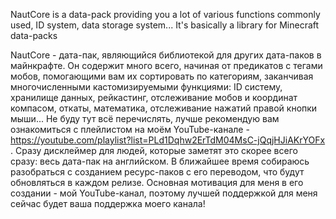 NautCore is a data-pack providing you a lot of various functions commonly used, ID system, data storage system... It's basically a library for Minecraft data-packs

NautCore - дата-пак, являющийся библиотекой для других дата-паков в майнкрафте. Он содержит много всего, начиная от предикатов с тегами мобов, помогающими вам их сортировать по категориям, заканчивая многочисленными кастомизируемыми функциями: ID систему, хранилище данных, рейкастинг, отслеживание мобов и координат компасом, откаты, математика, отслеживание нажатий правой кнопки мыши... Не буду тут всё перечислять, лучше рекомендую вам ознакомиться с плейлистом на моём YouTube-канале - https://youtube.com/playlist?list=PLd1Dqhw2ErTdM04MsC-jQqjHJiAKrYOFx . Сразу дисклеймер для людей, которые заметят это скорее всего сразу: весь дата-пак на английском. В ближайшее время собираюсь разобраться с созданием ресурс-паков с его переводом, что будут обновляться в каждом релизе. Основная мотивация для меня в его создании - мой YouTube-канал, поэтому лучшей поддержкой для меня сейчас будет ваша поддержка моего канала!